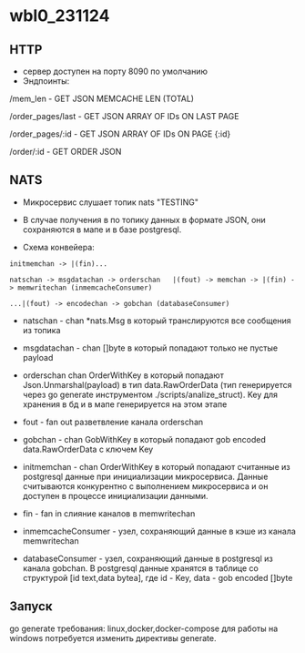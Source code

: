 # wbl0_231124
## HTTP 
* сервер доступен на порту 8090 по умолчанию
* Эндпоинты:

/mem_len - GET JSON MEMCACHE LEN (TOTAL)

/order_pages/last - GET JSON ARRAY OF IDs ON LAST PAGE

/order_pages/:id - GET JSON ARRAY OF IDs ON PAGE {:id}

/order/:id - GET ORDER JSON


## NATS
* Микросервис слушает топик nats "TESTING"
* В случае получения в по топику данных в формате JSON, они сохраняются в мапе и в базе postgresql.

* Схема конвейера:
```
initmemchan -> |(fin)...

natschan -> msgdatachan -> orderschan   |(fout) -> memchan -> |(fin) -> memwritechan (inmemcacheConsumer)

...|(fout) -> encodechan -> gobchan (databaseConsumer)
```

* natschan - chan *nats.Msg в который транслируются все сообщения из топика
* msgdatachan - chan []byte в который попадают только не пустые payload
* orderschan chan OrderWithKey в который попадают Json.Unmarshal(payload) в тип data.RawOrderData (тип генерируется через go generate инструментом ./scripts/analize_struct). Key для хранения в бд и в мапе генерируется на этом этапе
* fout - fan out разветвление канала orderschan
* gobchan - chan GobWithKey в который попадают gob encoded data.RawOrderData с ключем Key

* initmemchan - chan OrderWithKey в который попадают считанные из postgresql данные при инициализации микросервиса. Данные считываются конкурентно с выполнением микросервиса и он доступен в процессе инициализации данными.
* fin - fan in слияние каналов в memwritechan
* inmemcacheConsumer - узел, сохраняющий данные в кэше из канала memwritechan
* databaseConsumer - узел, сохраняющий данные в postgresql из канала gobchan. В postgresql данные хранятся в таблице со структурой [id text,data bytea], где id - Key, data - gob encoded []byte

## Запуск
go generate
требования: linux,docker,docker-compose
для работы на windows потребуется изменить директивы generate.